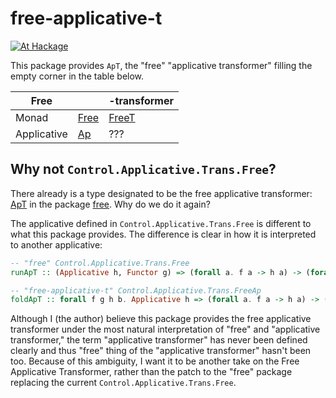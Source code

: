# free-applicative-t

[![At Hackage](https://img.shields.io/hackage/v/free-applicative-t.svg)](https://hackage.haskell.org/package/free-applicative-t)

This package provides `ApT`, the "free" "applicative transformer" filling the empty corner in the table below.

| Free |    | -transformer |
|----|----|----|
|Monad| [Free](https://hackage.haskell.org/package/free-5.1.10/docs/Control-Monad-Free.html#t:Free) | [FreeT](https://hackage.haskell.org/package/free-5.1.10/docs/Control-Monad-Trans-Free.html#t:FreeT) |
|Applicative| [Ap](https://hackage.haskell.org/package/free-5.1.10/docs/Control-Applicative-Free.html#t:Ap) | ??? |

## Why not `Control.Applicative.Trans.Free`?

There already is a type designated to be the free applicative transformer: [ApT](https://hackage.haskell.org/package/free-5.1.10/docs/Control-Applicative-Trans-Free.html#t:ApT) in the package [free](https://hackage.haskell.org/package/free-5.1.10/). Why do we do it again?

The applicative defined in `Control.Applicative.Trans.Free` is different to what this package provides. The difference is clear in how it is interpreted to another applicative:

``` haskell
-- "free" Control.Applicative.Trans.Free
runApT :: (Applicative h, Functor g) => (forall a. f a -> h a) -> (forall a. g (h a) -> h a) -> ApT f g b -> h b

-- "free-applicative-t" Control.Applicative.Trans.FreeAp
foldApT :: forall f g h b. Applicative h => (forall a. f a -> h a) -> (forall a. g a -> h a) -> ApT f g b -> h b
```

Although I (the author) believe this package provides the free applicative transformer under the most natural interpretation of "free" and "applicative transformer," the term "applicative transformer" has never been defined clearly and thus "free" thing of the "applicative transformer" hasn't been too.
Because of this ambiguity, I want it to be another take on the Free Applicative Transformer, rather than the patch to the "free" package replacing the current `Control.Applicative.Trans.Free`.
